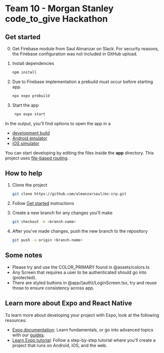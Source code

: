 # Team 10 - Morgan Stanley code_to_give Hackathon

## Get started

0. Get Firebase module from Saul Almanzar on Slack. For security reasons, the Firebase configuration was not included in GitHub upload.

1. Install dependencies

   ```bash
   npm install
   ```

2. Due to Firebase implementation a prebuild must occur before starting app.

   ```bash
   npx expo prebuild
   ```

3. Start the app

   ```bash
    npx expo start
   ```

In the output, you'll find options to open the app in a

- [development build](https://docs.expo.dev/develop/development-builds/introduction/)
- [Android emulator](https://docs.expo.dev/workflow/android-studio-emulator/)
- [iOS simulator](https://docs.expo.dev/workflow/ios-simulator/)

You can start developing by editing the files inside the **app** directory. This project uses [file-based routing](https://docs.expo.dev/router/introduction).

## How to help

1. Clone the project

   ```bash
   git clone https://github.com/almanzarsaul/ms-crp.git
   ```

2. Follow [Get started](#get-started) instructions
3. Create a new branch for any changes you'll make
   ```bash
   git checkout -b <branch-name>
   ```
4. After you've made changes, push the new branch to the repository
   ```bash
   git push -u origin <branch-name>
   ```

## Some notes

- Please try and use the COLOR_PRIMARY found in @assets/colors.ts
- Any Screen that requires a user to be authenticated should go into (protected).
- There are styled buttons in @app/(auth)/LoginScreen.tsx, try and reuse those to ensure consistency across app.

## Learn more about Expo and React Native

To learn more about developing your project with Expo, look at the following resources:

- [Expo documentation](https://docs.expo.dev/): Learn fundamentals, or go into advanced topics with our [guides](https://docs.expo.dev/guides).
- [Learn Expo tutorial](https://docs.expo.dev/tutorial/introduction/): Follow a step-by-step tutorial where you'll create a project that runs on Android, iOS, and the web.
